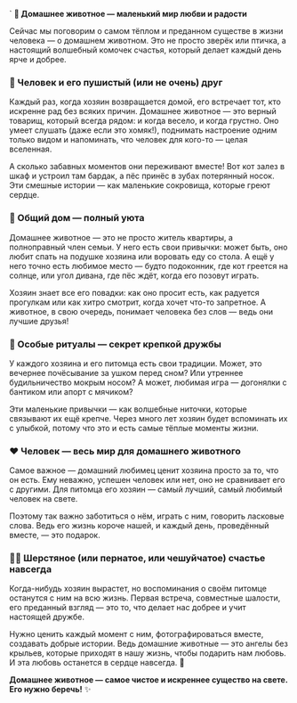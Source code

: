 `
**🐾 Домашнее животное — маленький мир любви и радости**  

Сейчас мы поговорим о самом тёплом и преданном существе в жизни человека — о домашнем животном. Это не просто зверёк или птичка, а настоящий волшебный комочек счастья, который делает каждый день ярче и добрее.  

### 👑 Человек и его пушистый (или не очень) друг  

Каждый раз, когда хозяин возвращается домой, его встречает тот, кто искренне рад без всяких причин. Домашнее животное — это верный товарищ, который всегда рядом: и когда весело, и когда грустно. Оно умеет слушать (даже если это хомяк!), поднимать настроение одним только видом и напоминать, что человек для кого-то — целая вселенная.  

А сколько забавных моментов они переживают вместе! Вот кот залез в шкаф и устроил там бардак, а пёс принёс в зубах потерянный носок. Эти смешные истории — как маленькие сокровища, которые греют сердце.  

### 🏡 Общий дом — полный уюта  

Домашнее животное — это не просто житель квартиры, а полноправный член семьи. У него есть свои привычки: может быть, оно любит спать на подушке хозяина или воровать еду со стола. А ещё у него точно есть любимое место — будто подоконник, где кот греется на солнце, или угол дивана, где пёс ждёт, когда его позовут играть.  

Хозяин знает все его повадки: как оно просит есть, как радуется прогулкам или как хитро смотрит, когда хочет что-то запретное. А животное, в свою очередь, понимает человека без слов — ведь они лучшие друзья!  

### 🌟 Особые ритуалы — секрет крепкой дружбы  

У каждого хозяина и его питомца есть свои традиции. Может, это вечернее почёсывание за ушком перед сном? Или утреннее будильничество мокрым носом? А может, любимая игра — догонялки с бантиком или апорт с мячиком?  

Эти маленькие привычки — как волшебные ниточки, которые связывают их ещё крепче. Через много лет хозяин будет вспоминать их с улыбкой, потому что это и есть самые тёплые моменты жизни.  

### ❤️ Человек — весь мир для домашнего животного  

Самое важное — домашний любимец ценит хозяина просто за то, что он есть. Ему неважно, успешен человек или нет, оно не сравнивает его с другими. Для питомца его хозяин — самый лучший, самый любимый человек на свете.  

Поэтому так важно заботиться о нём, играть с ним, говорить ласковые слова. Ведь его жизнь короче нашей, и каждый день, проведённый вместе, — это подарок.  

### 🐶🐱 Шерстяное (или пернатое, или чешуйчатое) счастье навсегда  

Когда-нибудь хозяин вырастет, но воспоминания о своём питомце останутся с ним на всю жизнь. Первая встреча, совместные шалости, его преданный взгляд — это то, что делает нас добрее и учит настоящей дружбе.  

Нужно ценить каждый момент с ним, фотографироваться вместе, создавать добрые истории. Ведь домашние животные — это ангелы без крыльев, которые приходят в нашу жизнь, чтобы подарить нам любовь. И эта любовь останется в сердце навсегда. 💖  

**Домашнее животное — самое чистое и искреннее существо на свете. Его нужно беречь!** ✨
